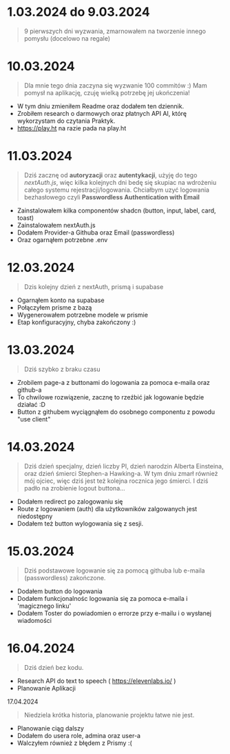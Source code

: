 # 1.03.2024 do 9.03.2024

> 9 pierwszych dni wyzwania, zmarnowałem na tworzenie innego pomysłu (docelowo na regale)
# 10.03.2024

> Dla mnie tego dnia zaczyna się wyzwanie 100 commitów :)
> Mam pomysł na aplikację, czuję wielką potrzebę jej ukończenia!

- W tym dniu zmieniłem Readme oraz dodałem ten dziennik.
- Zrobiłem research o darmowych oraz płatnych API AI, którę wykorzystam do czytania Praktyk.
- https://play.ht na razie pada na play.ht

# 11.03.2024

> Dziś zacznę od **autoryzacji** oraz **autentykacji**, użyję do tego _nextAuth.js_,
> więc kilka kolejnych dni bedę się skupiac na wdrożeniu całego systemu rejestracji/logowania.
> Chciałbym uzyć logowania bezhasłowego czyli **Passwordless Authentication with Email**

- Zainstalowałem kilka componentów shadcn (button, input, label, card, toast)
- Zainstalowałem nextAuth.js
- Dodałem Provider-a Githuba oraz Email (passwordless)
- Oraz ogarnąłem potrzebne .env

# 12.03.2024

> Dzis kolejny dzień z nextAuth, prismą i supabase

- Ogarnąłem konto na supabase
- Połączyłem prisme z bazą
- Wygenerowałem potrzebne modele w prismie
- Etap konfiguracyjny, chyba zakończony :)

# 13.03.2024

> Dziś szybko z braku czasu

- Zrobilem page-a z buttonami do logowania za pomoca e-maila oraz github-a
- To chwilowe rozwiązenie, zacznę to rzeźbić jak logowanie będzie działać :D
- Button z githubem wyciągnąłem do osobnego componentu z powodu "use client"


# 14.03.2024

> Dziś dzień specjalny, dzień liczby PI, dzień narodzin Alberta Einsteina, 
> oraz dzień śmierci Stephen-a Hawking-a.
> W tym dniu zmarł również mój ojciec, więc dziś jest też kolejna rocznica jego śmierci.
> I dziś padło na zrobienie logout buttona...

- Dodałem redirect po zalogowaniu się
- Route z logowaniem (auth) dla użytkowników zalgowanych jest niedostępny
- Dodałem też button wylogowania się z sesji.

# 15.03.2024

> Dziś podstawowe logowanie się za pomocą githuba lub e-maila (passwordless) zakończone.

- Dodałem button do logowania
- Dodałem funkcjonalnośc logowania się za pomoca e-maila i 'magicznego linku'
- Dodałem Toster do powiadomien o errorze przy e-mailu i o wysłanej wiadomości

# 16.04.2024

> Dziś dzień bez kodu.

- Research API do text to speech ( https://elevenlabs.io/ )
- Planowanie Aplikacji

17.04.2024

> Niedziela krótka historia, planowanie projektu łatwe nie jest.

- Planowanie ciąg dalszy
- Dodałem do usera role, admina oraz user-a
- Walczyłem również z błędem z Prismy :(